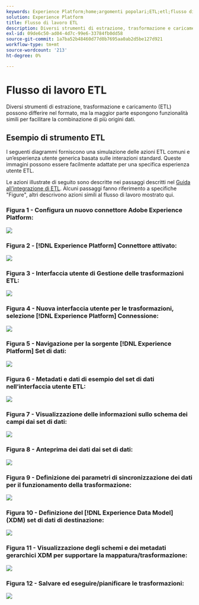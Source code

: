 ```yaml
---
keywords: Experience Platform;home;argomenti popolari;ETL;etl;flusso di lavoro etl;flusso di lavoro ETL
solution: Experience Platform
title: Flusso di lavoro ETL
description: Diversi strumenti di estrazione, trasformazione e caricamento (ETL) possono differire nel formato, ma la maggior parte espongono funzionalità simili per facilitare la combinazione di più origini dati.
exl-id: 09de6c50-ad04-4d7c-99e6-33784fb0dd58
source-git-commit: 1a7ba52b48460d77d0b7695aa0ab2d5be127d921
workflow-type: tm+mt
source-wordcount: '213'
ht-degree: 0%

---
```


# Flusso di lavoro ETL

Diversi strumenti di estrazione, trasformazione e caricamento (ETL) possono differire nel formato, ma la maggior parte espongono funzionalità simili per facilitare la combinazione di più origini dati.

## Esempio di strumento ETL

I seguenti diagrammi forniscono una simulazione delle azioni ETL comuni e un’esperienza utente generica basata sulle interazioni standard. Queste immagini possono essere facilmente adattate per una specifica esperienza utente ETL.

Le azioni illustrate di seguito sono descritte nei passaggi descritti nel [Guida all’integrazione di ETL](home.md). Alcuni passaggi fanno riferimento a specifiche &quot;Figure&quot;, altri descrivono azioni simili al flusso di lavoro mostrato qui.

### Figura 1 - Configura un nuovo connettore Adobe Experience Platform:

![](images/image2.png)

### Figura 2 - [!DNL Experience Platform] Connettore attivato:

![](images/image3.png)

### Figura 3 - Interfaccia utente di Gestione delle trasformazioni ETL:

![](images/image4.png)

### Figura 4 - Nuova interfaccia utente per le trasformazioni, selezione [!DNL Experience Platform] Connessione:

![](images/image5.png)

### Figura 5 - Navigazione per la sorgente [!DNL Experience Platform] Set di dati:

![](images/image6.png)

### Figura 6 - Metadati e dati di esempio del set di dati nell’interfaccia utente ETL:

![](images/image7.png)

### Figura 7 - Visualizzazione delle informazioni sullo schema dei campi dai set di dati:

![](images/image8.png)

### Figura 8 - Anteprima dei dati dai set di dati:

![](images/image9.png)

### Figura 9 - Definizione dei parametri di sincronizzazione dei dati per il funzionamento della trasformazione:

![](images/image10.png)

### Figura 10 - Definizione del [!DNL Experience Data Model] (XDM) set di dati di destinazione:

![](images/image11.png)

### Figura 11 - Visualizzazione degli schemi e dei metadati gerarchici XDM per supportare la mappatura/trasformazione:

![](images/image12.png)

### Figura 12 - Salvare ed eseguire/pianificare le trasformazioni:

![](images/image13.png)

